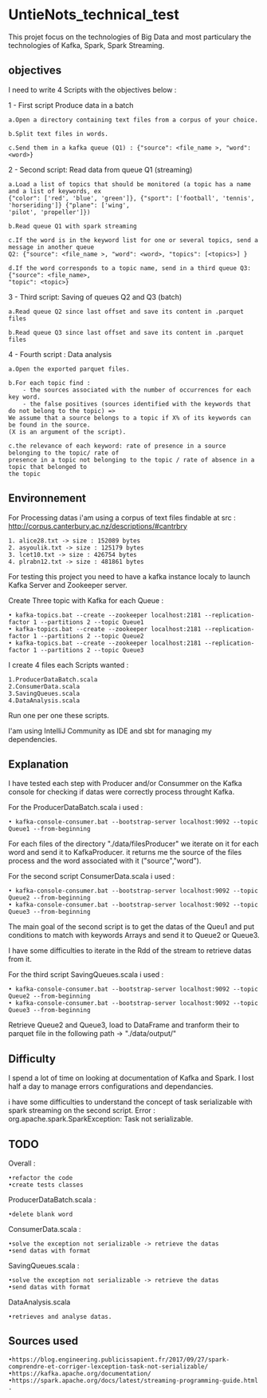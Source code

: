 
# UntieNots_technical_test

This projet focus on the technologies of Big Data and most particulary the technologies of Kafka, Spark, Spark Streaming.

## objectives

I need to write 4 Scripts with the objectives below :

1 - First script Produce data in a batch

	a.Open a directory containing text files from a corpus of your choice.

	b.Split text files in words.
	
	c.Send them in a kafka queue (Q1) : {"source": <file_name >, "word": <word>}
	
2 - Second script: Read data from queue Q1 (streaming)

	a.Load a list of topics that should be monitored (a topic has a name and a list of keywords, ex
	{"color": ['red', 'blue', 'green']}, {"sport": ['football', 'tennis', 'horseriding']} {"plane": ['wing',
	'pilot', 'propeller']})
	
	b.Read queue Q1 with spark streaming

	c.If the word is in the keyword list for one or several topics, send a message in another queue
	Q2: {"source": <file_name >, "word": <word>, "topics": [<topics>] }
	
	d.If the word corresponds to a topic name, send in a third queue Q3: {"source": <file_name>,
	"topic": <topic>}
	
3 - Third script: Saving of queues Q2 and Q3 (batch)

	a.Read queue Q2 since last offset and save its content in .parquet files

	b.Read queue Q3 since last offset and save its content in .parquet files
	
4 - Fourth script : Data analysis

	a.Open the exported parquet files.

	b.For each topic find :
		- the sources associated with the number of occurrences for each key word.
		- the false positives (sources identified with the keywords that do not belong to the topic) =>
	We assume that a source belongs to a topic if X% of its keywords can be found in the source.
	(X is an argument of the script).

	c.the relevance of each keyword: rate of presence in a source belonging to the topic/ rate of
	presence in a topic not belonging to the topic / rate of absence in a topic that belonged to
	the topic

## Environnement

For Processing datas i'am using a corpus of text files findable at src : http://corpus.canterbury.ac.nz/descriptions/#cantrbry

	1. alice28.txt -> size : 152089 bytes
	2. asyoulik.txt -> size : 125179 bytes
	3. lcet10.txt -> size : 426754 bytes
	4. plrabn12.txt -> size : 481861 bytes

For testing this project you need to have a kafka instance localy to launch Kafka Server and Zookeeper server.

Create Three topic with Kafka for each Queue :

	• kafka-topics.bat --create --zookeeper localhost:2181 --replication-factor 1 --partitions 2 --topic Queue1
	• kafka-topics.bat --create --zookeeper localhost:2181 --replication-factor 1 --partitions 2 --topic Queue2
	• kafka-topics.bat --create --zookeeper localhost:2181 --replication-factor 1 --partitions 2 --topic Queue3

I create 4 files each Scripts wanted :

	1.ProducerDataBatch.scala
	2.ConsumerData.scala
	3.SavingQueues.scala
	4.DataAnalysis.scala
	
Run one per one these scripts.

I'am using IntelliJ Community as IDE and sbt for managing my dependencies.

## Explanation

I have tested each step with Producer and/or Consummer on the Kafka console for checking if datas were correctly process throught Kafka.

For the ProducerDataBatch.scala i used :

	• kafka-console-consumer.bat --bootstrap-server localhost:9092 --topic Queue1 --from-beginning

For each files of the directory "./data/filesProducer" we iterate on it for each word and send it to KafkaProducer.
it returns me the source of the files process and the word associated with it ("source","word").

For the second script ConsumerData.scala i used :

	• kafka-console-consumer.bat --bootstrap-server localhost:9092 --topic Queue2 --from-beginning
	• kafka-console-consumer.bat --bootstrap-server localhost:9092 --topic Queue3 --from-beginning
	
The main goal of the second script is to get the datas of the Queu1 and put conditions to match with keywords Arrays and send it to Queue2 or Queue3.

I have some difficulties to iterate in the Rdd of the stream to retrieve datas from it.


For the third script SavingQueues.scala i used :

	• kafka-console-consumer.bat --bootstrap-server localhost:9092 --topic Queue2 --from-beginning
	• kafka-console-consumer.bat --bootstrap-server localhost:9092 --topic Queue3 --from-beginning
	
Retrieve Queue2 and Queue3, load  to DataFrame and tranform their to parquet file in the following path -> 
"./data/output/"
	
## Difficulty

I spend a lot of time on looking at documentation of Kafka and Spark.
I lost half a day to manage errors configurations and dependancies.

i have some difficulties to understand the concept of task serializable with spark streaming on the second script.
Error : org.apache.spark.SparkException: Task not serializable.
	
## TODO
	
Overall : 
	
	•refactor the code
	•create tests classes
	

ProducerDataBatch.scala :
	
	•delete blank word

ConsumerData.scala :
	
	•solve the exception not serializable -> retrieve the datas
	•send datas with format
	
SavingQueues.scala :
	
	•solve the exception not serializable -> retrieve the datas
	•send datas with format
	
DataAnalysis.scala

	•retrieves and analyse datas.

## Sources used

	•https://blog.engineering.publicissapient.fr/2017/09/27/spark-comprendre-et-corriger-lexception-task-not-serializable/
	•https://kafka.apache.org/documentation/
	•https://spark.apache.org/docs/latest/streaming-programming-guide.html
	.



